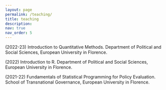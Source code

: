 ```yaml
---
layout: page
permalink: /teaching/
title: teaching
description:
nav: true
nav_order: 5
---
```


(2022-23) Introduction to Quantitative Methods. Department of Political and Social Sciences, European University in Florence.

(2022) Introduction to R. Department of Political and Social Sciences, European University in Florence.

(2021-22) Fundamentals of Statistical Programming for Policy Evaluation. School of Transnational Governance, European University in Florence.
